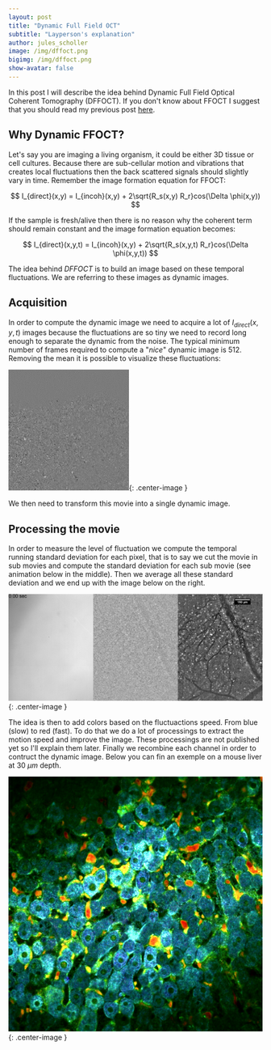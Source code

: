 ```yaml
---
layout: post
title: "Dynamic Full Field OCT"
subtitle: "Layperson's explanation"
author: jules_scholler
image: /img/dffoct.png
bigimg: /img/dffoct.png
show-avatar: false
---
```


In this post I will describe the idea behind Dynamic Full Field Optical Coherent Tomography (DFFOCT). If you don't know about FFOCT I suggest that you should read my previous post [here](https://www.jscholler.com/2019-01-18-ffoct/).

## Why Dynamic FFOCT?

Let's say you are imaging a living organism, it could be either 3D tissue or cell cultures. Because there are sub-cellular motion and vibrations that creates local fluctuations then the back scattered signals should slightly vary in time. Remember the image formation equation for FFOCT:

$$ I_{direct}(x,y) = I_{incoh}(x,y) + 2\sqrt{R_s(x,y) R_r}cos(\Delta \phi(x,y)) $$

If the sample is fresh/alive then there is no reason why the coherent term should remain constant and the image formation equation becomes:

$$ I_{direct}(x,y,t) = I_{incoh}(x,y) + 2\sqrt{R_s(x,y,t) R_r}cos(\Delta \phi(x,y,t)) $$

The idea behind *DFFOCT* is to build an image based on these temporal fluctuations. We are referring to these images as dynamic images.

## Acquisition

In order to compute the dynamic image we need to acquire a lot of $I_{direct}(x,y,t)$ images because the fluctuations are so tiny we need to record long enough to separate the dynamic from the noise. The typical minimum number of frames required to compute a "*nice*" dynamic image is 512. Removing the mean it is possible to visualize these fluctuations:

![Typical signals](../img/direct_centered.gif){: .center-image }

We then need to transform this movie into a single dynamic image.

## Processing the movie

In order to measure the level of fluctuation we compute the temporal running standard deviation for each pixel, that is to say we cut the movie in sub movies and compute the standard deviation for each sub movie (see animation below in the middle). Then we average all these standard deviation and we end up with the image below on the right.

![Standard deviation](../img/std_substack.gif){: .center-image }

The idea is then to add colors based on the fluctuactions speed. From blue (slow) to red (fast). To do that we do a lot of processings to extract the motion speed and improve the image. These processings are not published yet so I'll explain them later. Finally we recombine each channel in order to contruct the dynamic image. Below you can fin an exemple on a mouse liver at $30 ~ \mu m$ depth.

![Liver DFFOCT](../img/dffoct.png){: .center-image }
